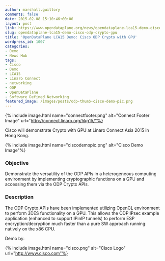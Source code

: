 ```yaml
---
author: marshall.guillory
comments: false
date: 2015-02-08 15:10:46+00:00
layout: post
link: https://www.opendataplane.org/news/opendataplane-lca15-demo-cisco-odp-crypto-gpu/
slug: opendataplane-lca15-demo-cisco-odp-crypto-gpu
title: 'OpenDataPlane LCA15 Demo: Cisco ODP Crypto with GPU'
wordpress_id: 1007
categories:
- Demo
- News Hub
tags:
- Cisco
- Demo
- LCA15
- Linaro Connect
- networking
- ODP
- OpenDataPlane
- Software Defined Networking
featured_image: /images/posts/odp-thumb-cisco-demo-pic.png
---
```

{% include image.html name="connectfooter.png" alt="Connect Footer Image" url="http://connect.linaro.org/hkg15/"%}

Cisco will demonstrate Crypto with GPU at Linaro Connect Asia 2015 in Hong Kong.

{% include image.html name="ciscodemopic.png" alt="Cisco Demo Image"%}

### Objective

Demonstrate the versatility of the ODP APIs in a heterogeneous computing environment by implementing cryptographic functions on a GPU and accessing them via the ODP Crypto APIs.

### Description

The ODP Crypto APIs have been implemented utilizing OpenCL environment to perform 3DES functionality on a GPU.
This allows the ODP IPsec example application (enhanced to support IPinIP tunnels) to perform ESP encryption/decryption much faster than a pure SW approach running natively on the x86 CPU.

Demo by:

{% include image.html name="cisco.png" alt="Cisco Logo" url="http://www.cisco.com"%}
